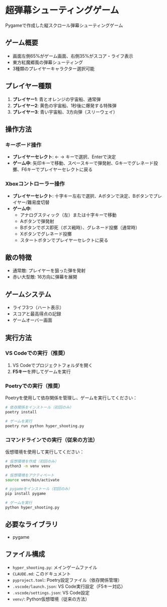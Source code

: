 # 超弾幕シューティングゲーム

Pygameで作成した縦スクロール弾幕シューティングゲーム

## ゲーム概要
- 画面左側65%がゲーム画面、右側35%がスコア・ライフ表示
- 東方紅魔郷風の弾幕シューティング
- 3種類のプレイヤーキャラクター選択可能

## プレイヤー種類
1. **プレイヤー1**: 青とオレンジの宇宙船、通常弾
2. **プレイヤー2**: 黄色の宇宙船、1秒後に爆発する特殊弾
3. **プレイヤー3**: 青い宇宙船、3方向弾（スリーウェイ）

## 操作方法

### キーボード操作
- **プレイヤーセレクト**: ← → キーで選択、Enterで決定
- **ゲーム中**: 矢印キーで移動、スペースキーで弾発射、Gキーでグレネード投擲、F6キーでプレイヤーセレクトに戻る

### Xboxコントローラー操作
- **プレイヤーセレクト**: 十字キー左右で選択、Aボタンで決定、Bボタンでプレイヤー/難易度切替
- **ゲーム中**: 
  - アナログスティック（左）または十字キーで移動
  - Aボタンで弾発射
  - Bボタンでボス即死（ボス戦時）、グレネード投擲（通常時）
  - Xボタンでグレネード投擲
  - スタートボタンでプレイヤーセレクトに戻る

## 敵の特徴
- 通常敵: プレイヤーを狙った弾を発射
- 赤い大型敵: 16方向に弾幕を展開

## ゲームシステム
- ライフ3つ（ハート表示）
- スコアと最高得点の記録
- ゲームオーバー画面

## 実行方法

### VS Codeでの実行（推奨）
1. VS Codeでプロジェクトフォルダを開く
2. **F5キー**を押してゲームを実行

### Poetryでの実行（推奨）
Poetryを使用して依存関係を管理し、ゲームを実行してください：
```bash
# 依存関係をインストール（初回のみ）
poetry install

# ゲームを実行
poetry run python hyper_shooting.py
```

### コマンドラインでの実行（従来の方法）
仮想環境を使用して実行してください：
```bash
# 仮想環境を作成（初回のみ）
python3 -m venv venv

# 仮想環境をアクティベート
source venv/bin/activate

# pygameをインストール（初回のみ）
pip install pygame

# ゲームを実行
python hyper_shooting.py
```

## 必要なライブラリ
- pygame

## ファイル構成
- `hyper_shooting.py`: メインゲームファイル
- `CLAUDE.md`: このドキュメント
- `pyproject.toml`: Poetry設定ファイル（依存関係管理）
- `.vscode/launch.json`: VS Code実行設定（F5キー対応）
- `.vscode/settings.json`: VS Code設定
- `venv/`: Python仮想環境（従来の方法）